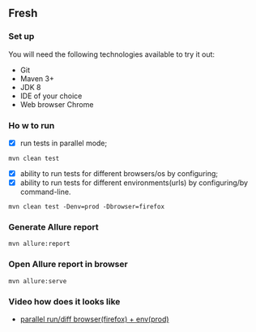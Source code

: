 ## Fresh

### Set up

You will need the following technologies available to try it out:
* Git
* Maven 3+
* JDK 8
* IDE of your choice 
* Web browser Chrome

### Ho w to run

- [x] run tests in parallel mode;

```mvn clean test```

- [x] ability to run tests for different browsers/os by configuring;
- [x] ability to run tests for different environments(urls) by configuring/by command-line.

```mvn clean test -Denv=prod -Dbrowser=firefox``` 

### Generate Allure report 

```mvn allure:report```

### Open Allure report in browser

```mvn allure:serve```

### Video how does it looks like

- [parallel run/diff browser(firefox) + env(prod)](https://monosnap.com/file/veYCgJGsbi9ov3s94j0eROYsPHmro2)

